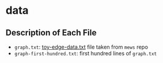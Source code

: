 # data

## Description of Each File
- `graph.txt`: [toy-edge-data.txt](https://github.com/tford9/mews/blob/0bad37d3b7ff1721419339c99d3b27d625f0e930/src/provenance/tutorial/toy_edge_data.txt) file taken from `mews` repo
- `graph-first-hundred.txt`: first hundred lines of `graph.txt`
